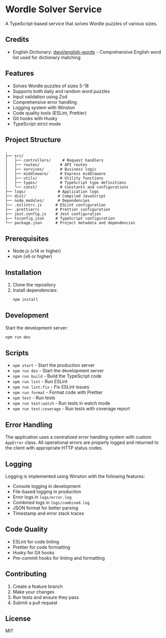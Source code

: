 # Wordle Solver Service

A TypeScript-based service that solves Wordle puzzles of various sizes.

## Credits

- English Dictionary: [dwyl/english-words](https://github.com/dwyl/english-words) - Comprehensive English word list used for dictionary matching

## Features

- Solves Wordle puzzles of sizes 5-18
- Supports both daily and random word puzzles
- Input validation using Zod
- Comprehensive error handling
- Logging system with Winston
- Code quality tools (ESLint, Prettier)
- Git hooks with Husky
- TypeScript strict mode

## Project Structure

```
.
├── src/
│   ├── controllers/     # Request handlers
│   ├── routes/         # API routes
│   ├── services/       # Business logic
│   ├── middleware/     # Express middleware
│   ├── utils/          # Utility functions
│   ├── types/          # TypeScript type definitions
│   └── const/          # Constants and configurations
├── logs/              # Application logs
├── dist/              # Compiled JavaScript
├── node_modules/      # Dependencies
├── .eslintrc.js      # ESLint configuration
├── .prettierrc       # Prettier configuration
├── jest.config.js    # Jest configuration
├── tsconfig.json     # TypeScript configuration
└── package.json      # Project metadata and dependencies
```

## Prerequisites

- Node.js (v14 or higher)
- npm (v6 or higher)

## Installation

1. Clone the repository
2. Install dependencies:
   ```bash
   npm install
   ```

## Development

Start the development server:
```bash
npm run dev
```

## Scripts

- `npm start` - Start the production server
- `npm run dev` - Start the development server
- `npm run build` - Build the TypeScript code
- `npm run lint` - Run ESLint
- `npm run lint:fix` - Fix ESLint issues
- `npm run format` - Format code with Prettier
- `npm test` - Run tests
- `npm run test:watch` - Run tests in watch mode
- `npm run test:coverage` - Run tests with coverage report

## Error Handling

The application uses a centralized error handling system with custom `AppError` class. All operational errors are properly logged and returned to the client with appropriate HTTP status codes.

## Logging

Logging is implemented using Winston with the following features:
- Console logging in development
- File-based logging in production
- Error logs in `logs/error.log`
- Combined logs in `logs/combined.log`
- JSON format for better parsing
- Timestamp and error stack traces

## Code Quality

- ESLint for code linting
- Prettier for code formatting
- Husky for Git hooks
- Pre-commit hooks for linting and formatting

## Contributing

1. Create a feature branch
2. Make your changes
3. Run tests and ensure they pass
4. Submit a pull request

## License

MIT
